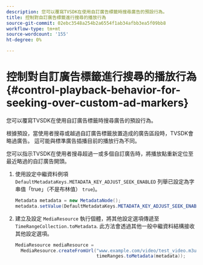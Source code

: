 ```yaml
---
description: 您可以覆寫TVSDK在使用自訂廣告標籤時搜尋廣告的預設行為。
title: 控制對自訂廣告標籤進行搜尋的播放行為
source-git-commit: 02ebc3548a254b2a6554f1ab34afbb3ea5f09bb8
workflow-type: tm+mt
source-wordcount: '155'
ht-degree: 0%

---
```


# 控制對自訂廣告標籤進行搜尋的播放行為{#control-playback-behavior-for-seeking-over-custom-ad-markers}

您可以覆寫TVSDK在使用自訂廣告標籤時搜尋廣告的預設行為。

根據預設，當使用者搜尋或越過自訂廣告標籤放置造成的廣告區段時，TVSDK會略過廣告。 這可能與標準廣告插播目前的播放行為不同。

您可以指示TVSDK在使用者搜尋超過一或多個自訂廣告時，將播放點重新定位至最近略過的自訂廣告開頭。

1. 使用設定中繼資料例項 `DefaultMetadataKeys.METADATA_KEY_ADJUST_SEEK_ENABLED` 列舉已設定為字串值「true」（不是布林值） `true`)。

   ```java
   Metadata metadata = new MetadataNode(); 
   metadata.setValue(DefaultMetadataKeys.METADATA_KEY_ADJUST_SEEK_ENABLED.getValue(),"true");
   ```

1. 建立及設定 `MediaResource` 執行個體，將其他設定選項傳遞至 `TimeRangeCollection.toMetadata`. 此方法會透過其他一般中繼資料結構接收其他設定選項。

   ```java
   MediaResource mediaResource =  
     MediaResource.createFromUrl("www.example.com/video/test_video.m3u8", 
                                 timeRanges.toMetadata(metadata));
   ```
